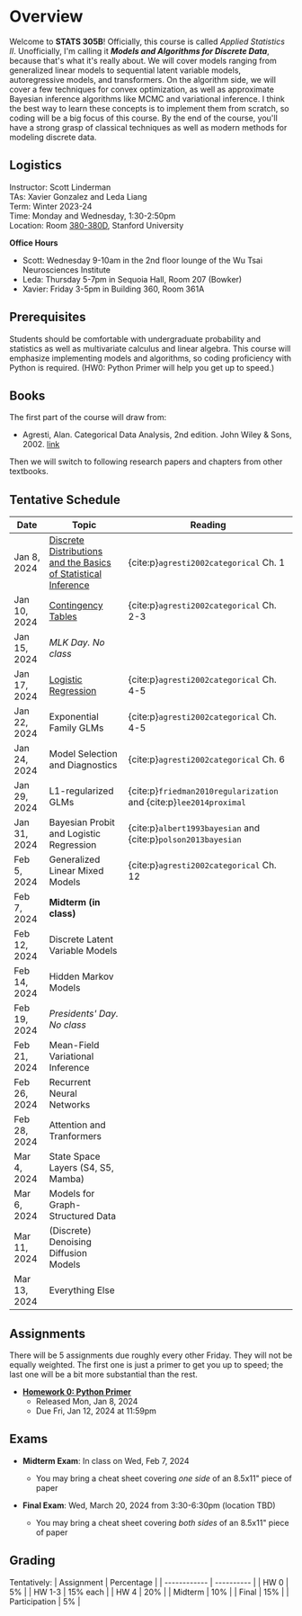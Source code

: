 # Overview

Welcome to **STATS 305B**! Officially, this course is called _Applied Statistics II_. Unofficially, I'm calling it **_Models and Algorithms for Discrete Data_**, because that's what it's really about. We will cover models ranging from generalized linear models to sequential latent variable models, autoregressive models, and transformers. On the algorithm side, we will cover a few techniques for convex optimization, as well as approximate Bayesian inference algorithms like MCMC and variational inference. I think the best way to learn these concepts is to implement them from scratch, so coding will be a big focus of this course. By the end of the course, you'll have a strong grasp of classical techniques as well as modern methods for modeling discrete data.

## Logistics
Instructor: Scott Linderman <br>
TAs: Xavier Gonzalez and Leda Liang<br>
Term: Winter 2023-24 <br>
Time: Monday and Wednesday, 1:30-2:50pm <br>
Location: Room [380-380D](https://campus-map.stanford.edu/?srch=380-380D), Stanford University

**Office Hours**
- Scott: Wednesday 9-10am in the 2nd floor lounge of the Wu Tsai Neurosciences Institute
- Leda: Thursday 5-7pm in  Sequoia Hall, Room 207 (Bowker)
- Xavier: Friday 3-5pm in Building 360, Room 361A


## Prerequisites
Students should be comfortable with undergraduate probability and statistics as well as multivariate calculus and linear algebra. This course will emphasize implementing models and algorithms, so coding proficiency with Python is required. (HW0: Python Primer will help you get up to speed.)


## Books
The first part of the course will draw from:
- Agresti, Alan. Categorical Data Analysis, 2nd edition. John Wiley & Sons, 2002. [link](https://onlinelibrary.wiley.com/doi/book/10.1002/0471249688)

Then we will switch to following research papers and chapters from other textbooks.

## Tentative Schedule

| Date         | Topic                                  | Reading |
| ------------ | -------------------------------------- | ------- |
| Jan  8, 2024 | [Discrete Distributions and the Basics of Statistical Inference](lectures/01_distributions.ipynb) | {cite:p}`agresti2002categorical` Ch. 1 |
| Jan 10, 2024 | [Contingency Tables](lectures/02_contingency_tables.md) | {cite:p}`agresti2002categorical` Ch. 2-3 |
| Jan 15, 2024 | _MLK Day. No class_                    |  | 
| Jan 17, 2024 | [Logistic Regression](lectures/03_logreg.md) | {cite:p}`agresti2002categorical` Ch. 4-5 | 
| Jan 22, 2024 | Exponential Family GLMs                | {cite:p}`agresti2002categorical` Ch. 4-5 |
| Jan 24, 2024 | Model Selection and Diagnostics        | {cite:p}`agresti2002categorical` Ch. 6 | 
| Jan 29, 2024 | L1-regularized GLMs                    | {cite:p}`friedman2010regularization` and {cite:p}`lee2014proximal`|
| Jan 31, 2024 | Bayesian Probit and Logistic Regression | {cite:p}`albert1993bayesian` and {cite:p}`polson2013bayesian` |
| Feb  5, 2024 | Generalized Linear Mixed Models        | {cite:p}`agresti2002categorical` Ch. 12 |
| Feb  7, 2024 | **Midterm (in class)**                 |         |
| Feb 12, 2024 | Discrete Latent Variable Models        |         |
| Feb 14, 2024 | Hidden Markov Models                   |         | 
| Feb 19, 2024 | _Presidents' Day. No class_            |         |
| Feb 21, 2024 | Mean-Field Variational Inference       |         |
| Feb 26, 2024 | Recurrent Neural Networks              |         |
| Feb 28, 2024 | Attention and Tranformers              |         |
| Mar  4, 2024 | State Space Layers (S4, S5, Mamba)     |         |
| Mar  6, 2024 | Models for Graph-Structured Data       |         |
| Mar 11, 2024 | (Discrete) Denoising Diffusion Models  |         | 
| Mar 13, 2024 | Everything Else                        |         |

## Assignments
There will be 5 assignments due roughly every other Friday. They will not be equally weighted. The first one is just a primer to get you up to speed; the last one will be a bit more substantial than the rest.
- [**Homework 0: Python Primer**](assignments/hw0/hw0.ipynb)
  - Released Mon, Jan 8, 2024
  - Due Fri, Jan 12, 2024 at 11:59pm

## Exams
- **Midterm Exam**: In class on Wed, Feb 7, 2024
  - You may bring a cheat sheet covering _one side_ of an 8.5x11" piece of paper

- **Final Exam**: Wed, March 20, 2024 from 3:30-6:30pm (location TBD)
  - You may bring a cheat sheet covering _both sides_ of an 8.5x11" piece of paper


## Grading

Tentatively:
| Assignment   | Percentage |
| ------------ | ---------- | 
| HW 0         | 5%         |
| HW 1-3       | 15% each   |
| HW 4         | 20%        |
| Midterm      | 10%        |
| Final        | 15%        |
| Participation | 5%        |